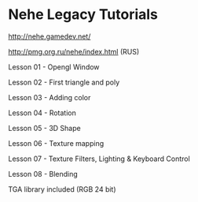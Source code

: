 # Nehe Legacy Tutorials 
http://nehe.gamedev.net/

http://pmg.org.ru/nehe/index.html (RUS)

Lesson 01 - Opengl Window

Lesson 02 - First triangle and poly

Lesson 03 - Adding color

Lesson 04 - Rotation

Lesson 05 - 3D Shape

Lesson 06 - Texture mapping 

Lesson 07 - Texture Filters, Lighting & Keyboard Control

Lesson 08 - Blending

TGA library included (RGB 24 bit)
